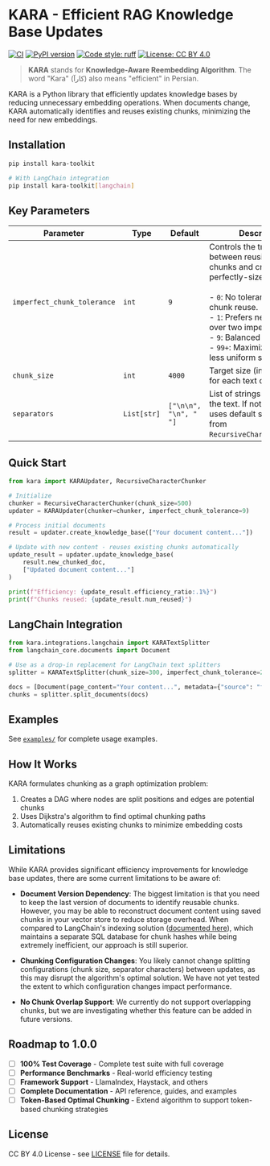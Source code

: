 # KARA - Efficient RAG Knowledge Base Updates

[![CI](https://github.com/mzakizadeh/kara/workflows/CI/badge.svg)](https://github.com/mzakizadeh/kara/actions)
[![PyPI version](https://badge.fury.io/py/kara-toolkit.svg)](https://badge.fury.io/py/kara-toolkit)
[![Code style: ruff](https://img.shields.io/endpoint?url=https://raw.githubusercontent.com/astral-sh/ruff/main/assets/badge/v2.json)](https://github.com/astral-sh/ruff)
[![License: CC BY 4.0](https://img.shields.io/badge/License-CC%20BY%204.0-blue.svg)](https://creativecommons.org/licenses/by/4.0/)
<!-- [![Downloads](https://static.pepy.tech/badge/kara-toolkit)](https://pepy.tech/project/kara-toolkit) -->

> **KARA** stands for **Knowledge-Aware Reembedding Algorithm**. The word "Kara" (کارآ) also means "efficient" in Persian.

KARA is a Python library that efficiently updates knowledge bases by reducing unnecessary embedding operations. When documents change, KARA automatically identifies and reuses existing chunks, minimizing the need for new embeddings.

## Installation

```bash
pip install kara-toolkit

# With LangChain integration
pip install kara-toolkit[langchain]
```

## Key Parameters

| Parameter                   | Type         | Default | Description                                                                                                                                                                                                                 |
|-----------------------------|--------------|---------|-----------------------------------------------------------------------------------------------------------------------------------------------------------------------------------------------------------------------------|
| `imperfect_chunk_tolerance` | `int`        | `9`     | Controls the trade-off between reusing existing chunks and creating new, perfectly-sized ones.<br><br>- `0`: No tolerance; disables chunk reuse.<br>- `1`: Prefers new chunk over two imperfect ones.<br>- `9`: Balanced default.<br>- `99+`: Maximizes reuse, less uniform sizes. |
| `chunk_size`                | `int`        | `4000`   | Target size (in characters) for each text chunk.                                                                                                                                                                            |
| `separators`                | `List[str]`  | `["\n\n", "\n", " "]`       | List of strings used to split the text. If not provided, uses default separators from `RecursiveCharacterChunker`.                                                                     |

## Quick Start

```python
from kara import KARAUpdater, RecursiveCharacterChunker

# Initialize
chunker = RecursiveCharacterChunker(chunk_size=500)
updater = KARAUpdater(chunker=chunker, imperfect_chunk_tolerance=9)

# Process initial documents
result = updater.create_knowledge_base(["Your document content..."])

# Update with new content - reuses existing chunks automatically
update_result = updater.update_knowledge_base(
    result.new_chunked_doc,
    ["Updated document content..."]
)

print(f"Efficiency: {update_result.efficiency_ratio:.1%}")
print(f"Chunks reused: {update_result.num_reused}")
```

## LangChain Integration

```python
from kara.integrations.langchain import KARATextSplitter
from langchain_core.documents import Document

# Use as a drop-in replacement for LangChain text splitters
splitter = KARATextSplitter(chunk_size=300, imperfect_chunk_tolerance=2)

docs = [Document(page_content="Your content...", metadata={"source": "file.pdf"})]
chunks = splitter.split_documents(docs)
```


## Examples

See [`examples/`](examples/) for complete usage examples.


## How It Works

KARA formulates chunking as a graph optimization problem:
1. Creates a DAG where nodes are split positions and edges are potential chunks
2. Uses Dijkstra's algorithm to find optimal chunking paths
3. Automatically reuses existing chunks to minimize embedding costs

<!-- Typical efficiency gains: 70-90% fewer embeddings for document updates. -->


## Limitations

While KARA provides significant efficiency improvements for knowledge base updates, there are some current limitations to be aware of:

- **Document Version Dependency**: The biggest limitation is that you need to keep the last version of documents to identify reusable chunks. However, you may be able to reconstruct document content using saved chunks in your vector store to reduce storage overhead. When compared to LangChain's indexing solution ([documented here](https://python.langchain.com/docs/how_to/indexing/)), which maintains a separate SQL database for chunk hashes while being extremely inefficient, our approach is still superior.

- **Chunking Configuration Changes**: You likely cannot change splitting configurations (chunk size, separator characters) between updates, as this may disrupt the algorithm's optimal solution. We have not yet tested the extent to which configuration changes impact performance.

- **No Chunk Overlap Support**: We currently do not support overlapping chunks, but we are investigating whether this feature can be added in future versions.

## Roadmap to 1.0.0

- [ ] **100% Test Coverage** - Complete test suite with full coverage
- [ ] **Performance Benchmarks** - Real-world efficiency testing
- [ ] **Framework Support** - LlamaIndex, Haystack, and others
- [ ] **Complete Documentation** - API reference, guides, and examples
- [ ] **Token-Based Optimal Chunking** - Extend algorithm to support token-based chunking strategies

## License

CC BY 4.0 License - see [LICENSE](LICENSE) file for details.
